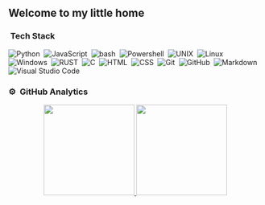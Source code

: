 <h2>Welcome to my little home</h2>

### &nbsp;Tech Stack

![Python](https://img.shields.io/badge/-Python-05122A?style=flat&logo=python)&nbsp;
![JavaScript](https://img.shields.io/badge/-JavaScript-05122A?style=flat&logo=javascript)&nbsp;
![bash](https://img.shields.io/badge/-bash-05122A?style=flat&logo=bash)&nbsp;
![Powershell](https://img.shields.io/badge/-Powershell-05122A?style=flat&logo=Powershell)&nbsp;
![UNIX](https://img.shields.io/badge/-UNIX-05122A?style=flat&logo=UNIX)&nbsp;
![Linux](https://img.shields.io/badge/-Linux-05122A?style=flat&logo=Linux)&nbsp;
![Windows](https://img.shields.io/badge/-Windows-05122A?style=flat&logo=Windows)&nbsp;
![RUST](https://img.shields.io/badge/-RUST-05122A?style=flat&logo=RUST)&nbsp;
![C](https://img.shields.io/badge/-C-05122A?style=flat&logo=C&logoColor=A8B9CC)&nbsp;
![HTML](https://img.shields.io/badge/-HTML-05122A?style=flat&logo=HTML5)&nbsp;
![CSS](https://img.shields.io/badge/-CSS-05122A?style=flat&logo=CSS3&logoColor=1572B6)&nbsp;
![Git](https://img.shields.io/badge/-Git-05122A?style=flat&logo=git)&nbsp;
![GitHub](https://img.shields.io/badge/-GitHub-05122A?style=flat&logo=github)&nbsp;
![Markdown](https://img.shields.io/badge/-Markdown-05122A?style=flat&logo=markdown)\
![Visual Studio Code](https://img.shields.io/badge/-Visual%20Studio%20Code-05122A?style=flat&logo=visual-studio-code&logoColor=007ACC)&nbsp;

### ⚙️ &nbsp;GitHub Analytics

<p align="center">
<a href="https://github.com/jonnyzar">
  <img height="180em" src="https://github-readme-stats-eight-theta.vercel.app/api?username=jonnyzar&show_icons=true&theme=algolia&include_all_commits=true&count_private=true"/>
  <img height="180em" src="https://github-readme-stats-eight-theta.vercel.app/api/top-langs/?username=jonnyzar&layout=compact&langs_count=8&theme=algolia"/>
</a>
</p>
              

